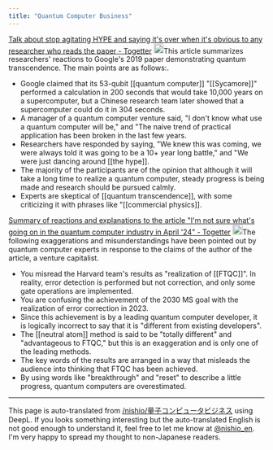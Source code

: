 ```yaml
---
title: "Quantum Computer Business"
---
```


[Talk about stop agitating HYPE and saying it's over when it's obvious to any researcher who reads the paper - Togetter](https://togetter.com/li/1798260)
<img src='https://scrapbox.io/api/pages/nishio-en/claude/icon' alt='claude.icon' height="19.5"/>This article summarizes researchers' reactions to Google's 2019 paper demonstrating quantum transcendence. The main points are as follows:.
- Google claimed that its 53-qubit [[quantum computer]] "[[Sycamore]]" performed a calculation in 200 seconds that would take 10,000 years on a supercomputer, but a Chinese research team later showed that a supercomputer could do it in 304 seconds.
- A manager of a quantum computer venture said, "I don't know what use a quantum computer will be," and "The naive trend of practical application has been broken in the last few years.
- Researchers have responded by saying, "We knew this was coming, we were always told it was going to be a 10+ year long battle," and "We were just dancing around [[the hype]].
- The majority of the participants are of the opinion that although it will take a long time to realize a quantum computer, steady progress is being made and research should be pursued calmly.
- Experts are skeptical of [[quantum transcendence]], with some criticizing it with phrases like "[[commercial physics]].

[Summary of reactions and explanations to the article "I'm not sure what's going on in the quantum computer industry in April '24" - Togetter](https://togetter.com/li/2352068)
<img src='https://scrapbox.io/api/pages/nishio-en/claude/icon' alt='claude.icon' height="19.5"/>The following exaggerations and misunderstandings have been pointed out by quantum computer experts in response to the claims of the author of the article, a venture capitalist.
- You misread the Harvard team's results as "realization of [[FTQC]]". In reality, error detection is performed but not correction, and only some gate operations are implemented.
- You are confusing the achievement of the 2030 MS goal with the realization of error correction in 2023.
- Since this achievement is by a leading quantum computer developer, it is logically incorrect to say that it is "different from existing developers".
- The [[neutral atom]] method is said to be "totally different" and "advantageous to FTQC," but this is an exaggeration and is only one of the leading methods.
- The key words of the results are arranged in a way that misleads the audience into thinking that FTQC has been achieved.
- By using words like "breakthrough" and "reset" to describe a little progress, quantum computers are overestimated.


---
This page is auto-translated from [/nishio/量子コンピュータビジネス](https://scrapbox.io/nishio/量子コンピュータビジネス) using DeepL. If you looks something interesting but the auto-translated English is not good enough to understand it, feel free to let me know at [@nishio_en](https://twitter.com/nishio_en). I'm very happy to spread my thought to non-Japanese readers.